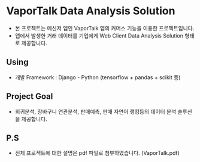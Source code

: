 # VaporTalk Data Analysis Solution
- 본 프로젝트는 메신저 앱인 VaporTalk 앱의 커머스 기능을 이용한 프로젝트입니다.
- 앱에서 발생한 거래 데이터를 기업에게 Web Client Data Analysis Solution 형태로 제공합니다.

## Using
- 개발 Framework : Django - Python (tensorflow + pandas + scikit 등)

## Project Goal
- 회귀분석, 장바구니 연관분석, 판매예측, 판매 자연어 랭킹등의 데이터 분석 솔루션을 제공합니다.

## P.S
- 전체 프로젝트에 대한 설명은 pdf 파일로 첨부하였습니다. (VaporTalk.pdf)